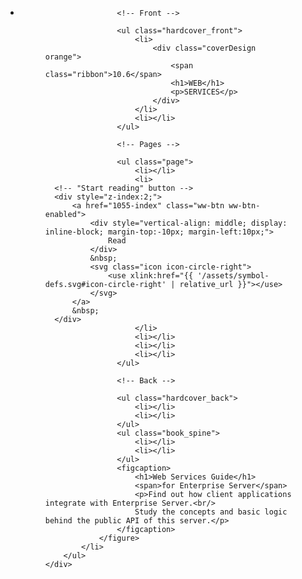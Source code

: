 <div class="container">
	<div class="component">
		<ul class="align">
			<li>
				<figure class="book">
				
					<!-- Front -->
					
					<ul class="hardcover_front">
						<li>
							<div class="coverDesign orange">
								<span class="ribbon">10.6</span>
								<h1>WEB</h1>
								<p>SERVICES</p>
							</div>
						</li>
						<li></li>
					</ul>

					<!-- Pages -->

					<ul class="page">
						<li></li>
						<li>
      <!-- "Start reading" button -->
      <div style="z-index:2;">
          <a href="1055-index" class="ww-btn ww-btn-enabled">
              <div style="vertical-align: middle; display: inline-block; margin-top:-10px; margin-left:10px;">
                  Read
              </div>
              &nbsp;
              <svg class="icon icon-circle-right">
                  <use xlink:href="{{ '/assets/symbol-defs.svg#icon-circle-right' | relative_url }}"></use>
              </svg>
          </a>
          &nbsp;
      </div>
						</li>
						<li></li>
						<li></li>
						<li></li>
					</ul>

					<!-- Back -->

					<ul class="hardcover_back">
						<li></li>
						<li></li>
					</ul>
					<ul class="book_spine">
						<li></li>
						<li></li>
					</ul>
					<figcaption>
						<h1>Web Services Guide</h1>
						<span>for Enterprise Server</span>
						<p>Find out how client applications integrate with Enterprise Server.<br/> 
						Study the concepts and basic logic behind the public API of this server.</p>
					</figcaption>
				</figure>
			</li>
		</ul>
	</div>
</div><!-- /container -->